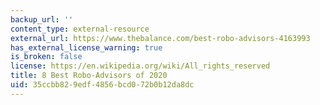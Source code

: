 ```yaml
---
backup_url: ''
content_type: external-resource
external_url: https://www.thebalance.com/best-robo-advisors-4163993
has_external_license_warning: true
is_broken: false
license: https://en.wikipedia.org/wiki/All_rights_reserved
title: 8 Best Robo-Advisors of 2020
uid: 35ccbb82-9edf-4856-bcd0-72b0b12da8dc
---
```

